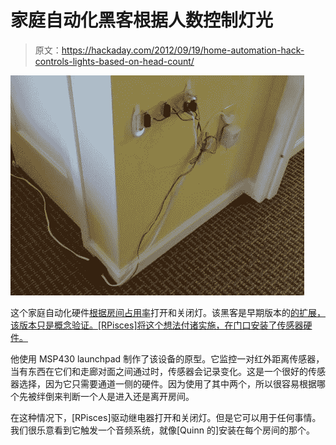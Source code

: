 # 家庭自动化黑客根据人数控制灯光

> 原文：<https://hackaday.com/2012/09/19/home-automation-hack-controls-lights-based-on-head-count/>

![](img/8d208abcb92aa1f83768381711437afd.png "room-occupancy-counter")

这个家庭自动化硬件[根据房间占用率](http://www.instructables.com/id/Room-Visitor-Counter-with-Relay-Control/)打开和关闭灯。该黑客是早期版本的[的扩展，该版本只是概念验证。[RPisces]将这个想法付诸实施，在门口安装了传感器硬件。](http://hackaday.com/2012/07/25/lighting-controller-counts-how-many-people-are-in-a-room/)

他使用 MSP430 launchpad 制作了该设备的原型。它监控一对红外距离传感器，当有东西在它们和走廊对面之间通过时，传感器会记录变化。这是一个很好的传感器选择，因为它只需要通道一侧的硬件。因为使用了其中两个，所以很容易根据哪个先被绊倒来判断一个人是进入还是离开房间。

在这种情况下，[RPisces]驱动继电器打开和关闭灯。但是它可以用于任何事情。我们很乐意看到它触发一个音频系统，就像[Quinn 的]安装在每个房间的那个。